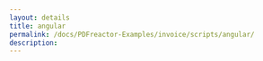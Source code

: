 ```yaml
---
layout: details
title: angular
permalink: /docs/PDFreactor-Examples/invoice/scripts/angular/
description: 
---
```





